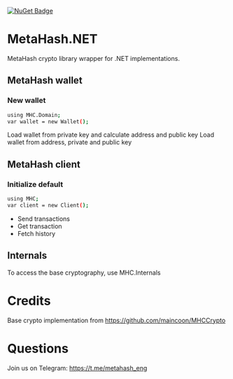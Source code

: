 [![NuGet Badge](https://buildstats.info/nuget/metahash.net)](https://www.nuget.org/packages/metahash.net/)

# MetaHash.NET
MetaHash crypto library wrapper for .NET implementations.

## MetaHash wallet
### New wallet
```sh
using MHC.Domain;
var wallet = new Wallet();
```

Load wallet from private key and calculate address and public key
Load wallet from address, private and public key

## MetaHash client
### Initialize default
```sh
using MHC;
var client = new Client();
```

- Send transactions
- Get transaction
- Fetch history

## Internals
To access the base cryptography, use MHC.Internals

# Credits
Base crypto implementation from https://github.com/maincoon/MHCCrypto

# Questions
Join us on Telegram: https://t.me/metahash_eng